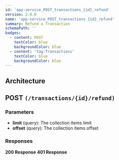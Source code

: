 ```yaml
---
id: 'app-service_POST_transactions_{id}_refund'
version: 2.0.0
name: 'app-service_POST_transactions_{id}_refund'
summary: Refund a Transaction
schemaPath: ''
badges:
  - content: POST
    textColor: blue
    backgroundColor: blue
  - content: 'tag:Transactions'
    textColor: blue
    backgroundColor: blue
---
```

## Architecture
<NodeGraph />



## POST `(/transactions/{id}/refund)`

### Parameters
- **limit** (query): The collection items limit
- **offset** (query): The collection items offset




### Responses
**200 Response**
<SchemaViewer file="response-200.json" maxHeight="500" id="response-200" />
      **401 Response**
<SchemaViewer file="response-401.json" maxHeight="500" id="response-401" />
